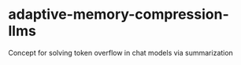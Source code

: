 # adaptive-memory-compression-llms
Concept for solving token overflow in chat models via summarization

